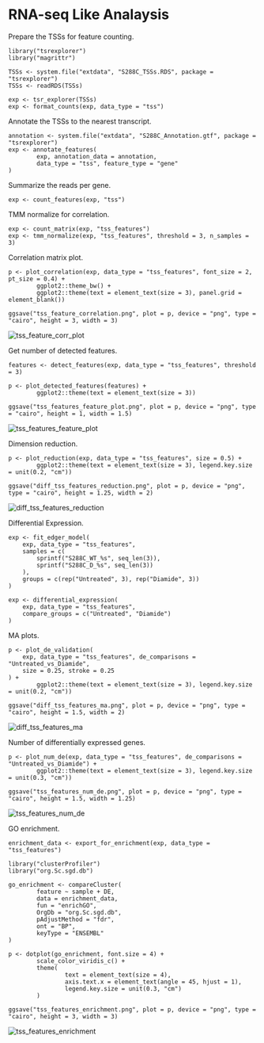 # RNA-seq Like Analaysis

Prepare the TSSs for feature counting.

```
library("tsrexplorer")
library("magrittr")

TSSs <- system.file("extdata", "S288C_TSSs.RDS", package = "tsrexplorer")
TSSs <- readRDS(TSSs)

exp <- tsr_explorer(TSSs)
exp <- format_counts(exp, data_type = "tss")
```

Annotate the TSSs to the nearest transcript.

```
annotation <- system.file("extdata", "S288C_Annotation.gtf", package = "tsrexplorer")
exp <- annotate_features(
        exp, annotation_data = annotation,
        data_type = "tss", feature_type = "gene"
)
```

Summarize the reads per gene.

```
exp <- count_features(exp, "tss")
```

TMM normalize for correlation.

```
exp <- count_matrix(exp, "tss_features")
exp <- tmm_normalize(exp, "tss_features", threshold = 3, n_samples = 3)
```

Correlation matrix plot.

```
p <- plot_correlation(exp, data_type = "tss_features", font_size = 2, pt_size = 0.4) +
        ggplot2::theme_bw() +
        ggplot2::theme(text = element_text(size = 3), panel.grid = element_blank())

ggsave("tss_feature_correlation.png", plot = p, device = "png", type = "cairo", height = 3, width = 3)
```

![tss_feature_corr_plot](../inst/images/tss_feature_correlation.png)

Get number of detected features.

```
features <- detect_features(exp, data_type = "tss_features", threshold = 3)

p <- plot_detected_features(features) +
        ggplot2::theme(text = element_text(size = 3))

ggsave("tss_features_feature_plot.png", plot = p, device = "png", type = "cairo", height = 1, width = 1.5)
```

![tss_features_feature_plot](../inst/images/tss_features_feature_plot.png)

Dimension reduction.

```
p <- plot_reduction(exp, data_type = "tss_features", size = 0.5) +
        ggplot2::theme(text = element_text(size = 3), legend.key.size = unit(0.2, "cm"))

ggsave("diff_tss_features_reduction.png", plot = p, device = "png", type = "cairo", height = 1.25, width = 2)
```

![diff_tss_features_reduction](../inst/images/diff_tss_features_reduction.png)

Differential Expression.

```
exp <- fit_edger_model(
	exp, data_type = "tss_features",
	samples = c(
		sprintf("S288C_WT_%s", seq_len(3)),
		sprintf("S288C_D_%s", seq_len(3))
	),
	groups = c(rep("Untreated", 3), rep("Diamide", 3))
)

exp <- differential_expression(
	exp, data_type = "tss_features",
	compare_groups = c("Untreated", "Diamide")
)
```

MA plots.

```
p <- plot_de_validation(
	exp, data_type = "tss_features", de_comparisons = "Untreated_vs_Diamide",
	size = 0.25, stroke = 0.25
) +
        ggplot2::theme(text = element_text(size = 3), legend.key.size = unit(0.2, "cm"))

ggsave("diff_tss_features_ma.png", plot = p, device = "png", type = "cairo", height = 1.5, width = 2)
```

![diff_tss_features_ma](../inst/images/diff_tss_features_ma.png)

Number of differentially expressed genes.

```
p <- plot_num_de(exp, data_type = "tss_features", de_comparisons = "Untreated_vs_Diamide") +
        ggplot2::theme(text = element_text(size = 3), legend.key.size = unit(0.3, "cm"))

ggsave("tss_features_num_de.png", plot = p, device = "png", type = "cairo", height = 1.5, width = 1.25)
```

![tss_features_num_de](../inst/images/tss_features_num_de.png)

GO enrichment.

```
enrichment_data <- export_for_enrichment(exp, data_type = "tss_features")

library("clusterProfiler")
library("org.Sc.sgd.db")

go_enrichment <- compareCluster(
        feature ~ sample + DE,
        data = enrichment_data,
        fun = "enrichGO",
        OrgDb = "org.Sc.sgd.db",
        pAdjustMethod = "fdr",
        ont = "BP",
        keyType = "ENSEMBL"
)

p <- dotplot(go_enrichment, font.size = 4) +
        scale_color_viridis_c() +
        theme(
                text = element_text(size = 4),
                axis.text.x = element_text(angle = 45, hjust = 1),
                legend.key.size = unit(0.3, "cm")
        )

ggsave("tss_features_enrichment.png", plot = p, device = "png", type = "cairo", height = 3, width = 3)
```

![tss_features_enrichment](../inst/images/tss_features_enrichment.png)
